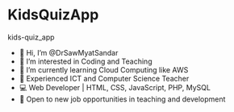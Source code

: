 # KidsQuizApp
kids-quiz_app
- 👋 Hi, I’m @DrSawMyatSandar
- 👀 I’m interested in Coding and Teaching
- 🌱 I’m currently learning Cloud Computing like AWS
- 🌟 Experienced ICT and Computer Science Teacher  
- 💻 Web Developer | HTML, CSS, JavaScript, PHP, MySQL  
- 🎯 Open to new job opportunities in teaching and development  

<!---
DrSawMyatSandar/DrSawMyatSandar is a ✨ special ✨ repository because its `README.md` (this file) appears on your GitHub profile.
You can click the Preview link to take a look at your changes.
--->
